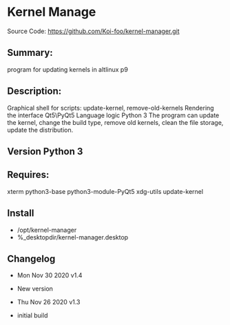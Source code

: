 Kernel Manage
=============

Source Code: https://github.com/Koi-foo/kernel-manager.git

Summary:
-------
program for updating kernels in altlinux p9

Description:
------------
Graphical shell for scripts: update-kernel, remove-old-kernels
Rendering the interface Qt5\PyQt5
Language logic Python 3
The program can update the kernel, change the build type, remove old kernels, clean the file storage, update the distribution.

Version Python 3
----------------

Requires:
---------
xterm
python3-base
python3-module-PyQt5
xdg-utils
update-kernel

Install
-------
* /opt/kernel-manager
* %_desktopdir/kernel-manager.desktop

Changelog
---------
- Mon Nov 30 2020 v1.4
- New version

- Thu Nov 26 2020 v1.3
- initial build
